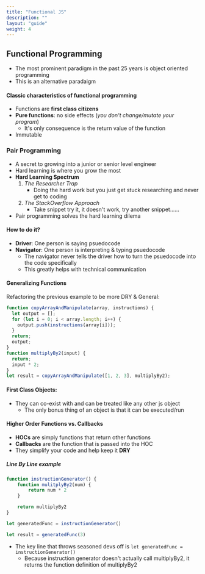 ```yaml
---
title: "Functional JS"
description: ""
layout: "guide"
weight: 4
---
```


<article id="1">

## Functional Programming

* The most prominent paradigm in the past 25 years is object oriented programming
* This is an alternative paradaigm

#### Classic characteristics of functional programming

* Functions are **first class citizens**
* **Pure functions**: no side effects (*you don't change/mutate your program*)
	* It's only consequence is the return value of the function
* Immutable

### Pair Programming
* A secret to growing into a junior or senior level engineer
* Hard learning is where you grow the most
* **Hard Learning Spectrum**
	1. *The Researcher Trap*
		* Doing the hard work but you just get stuck researching and never get to coding
	2. *The StackOverflow Approach*
		* Take snippet try it, it doesn't work, try another snippet......
* Pair programming solves the hard learning dilema

#### How to do it?
* **Driver**: One person is saying psuedocode  
* **Navigator**: One person is interpreting & typing psuedocode
	* The navigator never tells the driver how to turn the psuedocode into the code specifically
	* This greatly helps with technical communication


#### Generalizing Functions

Refactoring the previous example to be more DRY & General:

```javascript
function copyArrayAndManipulate(array, instructions) {
  let output = [];
  for (let i = 0; i < array.length; i++) {
    output.push(instructions(array[i]));
  }
  return;
  output;
}
function multiplyBy2(input) {
  return;
  input * 2;
}
let result = copyArrayAndManipulate([1, 2, 3], multiplyBy2);
```

#### First Class Objects:

* They can co-exist with and can be treated like any other js object
	* The only bonus thing of an object is that it can be executed/run

#### Higher Order Functions vs. Callbacks

* **HOCs** are simply functions that return other functions
* **Callbacks** are the function that is passed into the HOC
* They simplify your code and help keep it **DRY**

##### Line By Line example

```javascript
function instructionGenerator() {
	function mulitplyBy2(num) {
		return num * 2
	}

	return multiplyBy2
}

let generatedFunc = instructionGenerator()

let result = generatedFunc(3)
```

* The key line that throws seasoned devs off is `let generatedFunc = instructionGenerator()`
	* Because instruction generator doesn't actually call multiplyBy2, it returns the function definition of multiplyBy2 

</article>
